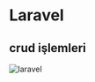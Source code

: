 # Laravel
## crud işlemleri
![laravel](https://user-images.githubusercontent.com/100940437/222676020-2a75c9b1-0613-47fe-bc60-a0a0f9d42f91.jpg)




